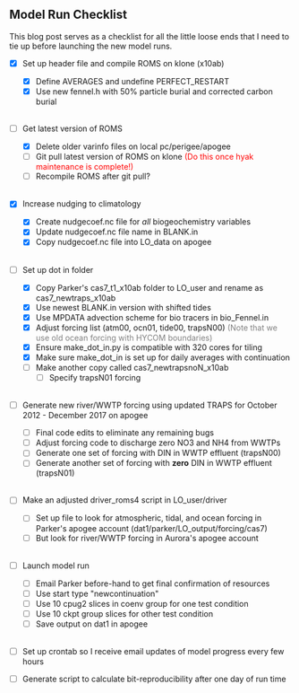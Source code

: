## Model Run Checklist

This blog post serves as a checklist for all the little loose ends that I need to tie up before launching the new model runs.

- [x] Set up header file and compile ROMS on klone (x10ab)
    - [x] Define AVERAGES and undefine PERFECT_RESTART
    - [x] Use new fennel.h with 50% particle burial and corrected carbon burial 
<br><br>

- [ ] Get latest version of ROMS
    - [x] Delete older varinfo files on local pc/perigee/apogee
    - [ ] Git pull latest version of ROMS on klone <span style="color:red">(Do this once hyak maintenance is complete!)</span>
    - [ ] Recompile ROMS after git pull?
<br><br>

- [x] Increase nudging to climatology
    - [x] Create nudgecoef.nc file for *all* biogeochemistry variables
    - [x] Update nudgecoef.nc file name in BLANK.in
    - [x] Copy nudgecoef.nc file into LO_data on apogee
<br><br>

- [ ] Set up dot in folder
     - [x] Copy Parker's cas7_t1_x10ab folder to LO_user and rename as cas7_newtraps_x10ab
     - [x] Use newest BLANK.in version with shifted tides
     - [x] Use MPDATA advection scheme for bio tracers in bio_Fennel.in
     - [x] Adjust forcing list (atm00, ocn01, tide00, trapsN00) <span style="color:gray">(Note that we use old ocean forcing with HYCOM boundaries)</span>
     - [x] Ensure make_dot_in.py is compatible with 320 cores for tiling
     - [x] Make sure make_dot_in is set up for daily averages with continuation
     - [ ] Make another copy called cas7_newtrapsnoN_x10ab
        - [ ] Specify trapsN01 forcing
<br><br>

- [ ] Generate new river/WWTP forcing using updated TRAPS for October 2012 - December 2017 on apogee
    - [ ] Final code edits to eliminate any remaining bugs
    - [ ] Adjust forcing code to discharge zero NO3 and NH4 from WWTPs
    - [ ] Generate one set of forcing with DIN in WWTP effluent (trapsN00)
    - [ ] Generate another set of forcing with **zero** DIN in WWTP effluent (trapsN01)
<br><br>

- [ ] Make an adjusted driver_roms4 script in LO_user/driver
    - [ ] Set up file to look for atmospheric, tidal, and ocean forcing in Parker's apogee account (dat1/parker/LO_output/forcing/cas7)
    - [ ] But look for river/WWTP forcing in Aurora's apogee account
<br><br>

- [ ] Launch model run
    - [ ] Email Parker before-hand to get final confirmation of resources
    - [ ] Use start type "newcontinuation"
    - [ ] Use 10 cpug2 slices in coenv group for one test condition
    - [ ] Use 10 ckpt group slices for other test condition
    - [ ] Save output on dat1 in apogee
<br><br>

- [ ] Set up crontab so I receive email updates of model progress every few hours

- [ ] Generate script to calculate bit-reproducibility after one day of run time
